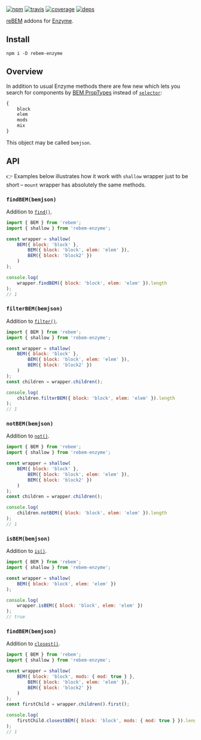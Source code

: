 [![npm](https://img.shields.io/npm/v/rebem-enzyme.svg?style=flat-square)](https://www.npmjs.com/package/rebem-enzyme)
[![travis](http://img.shields.io/travis/rebem/enzyme.svg?style=flat-square)](https://travis-ci.org/rebem/enzyme)
[![coverage](https://img.shields.io/codecov/c/github/rebem/enzyme.svg?style=flat-square)](https://codecov.io/github/rebem/enzyme)
[![deps](https://img.shields.io/gemnasium/rebem/enzyme.svg?style=flat-square)](https://gemnasium.com/rebem/enzyme)

[reBEM](https://github.com/rebem/rebem) addons for [Enzyme](http://airbnb.io/enzyme/).

## Install

```
npm i -D rebem-enzyme
```

## Overview

In addition to usual Enzyme methods there are few new which lets you search for components by [BEM PropTypes](https://github.com/rebem/rebem#bem-proptypes) instead of [`selector`](http://airbnb.io/enzyme/GLOSSARY.html#selector):

```js
{
    block
    elem
    mods
    mix
}
```

This object may be called `bemjson`.

## API

:point_right: Examples below illustrates how it work with `shallow` wrapper just to be short – `mount` wrapper has absolutely the same methods.

### `findBEM(bemjson)`

Addition to [`find()`](http://airbnb.io/enzyme/docs/api/ShallowWrapper/find.html).

```js
import { BEM } from 'rebem';
import { shallow } from 'rebem-enzyme';

const wrapper = shallow(
    BEM({ block: 'block' },
        BEM({ block: 'block', elem: 'elem' }),
        BEM({ block: 'block2' })
    )
);

console.log(
    wrapper.findBEM({ block: 'block', elem: 'elem' }).length
);
// 1
```

### `filterBEM(bemjson)`

Addition to [`filter()`](http://airbnb.io/enzyme/docs/api/ShallowWrapper/filter.html).

```js
import { BEM } from 'rebem';
import { shallow } from 'rebem-enzyme';

const wrapper = shallow(
    BEM({ block: 'block' },
        BEM({ block: 'block', elem: 'elem' }),
        BEM({ block: 'block2' })
    )
);
const children = wrapper.children();

console.log(
    children.filterBEM({ block: 'block', elem: 'elem' }).length
);
// 1
```

### `notBEM(bemjson)`

Addition to [`not()`](http://airbnb.io/enzyme/docs/api/ShallowWrapper/not.html).

```js
import { BEM } from 'rebem';
import { shallow } from 'rebem-enzyme';

const wrapper = shallow(
    BEM({ block: 'block' },
        BEM({ block: 'block', elem: 'elem' }),
        BEM({ block: 'block2' })
    )
);
const children = wrapper.children();

console.log(
    children.notBEM({ block: 'block', elem: 'elem' }).length
);
// 1
```

### `isBEM(bemjson)`

Addition to [`is()`](http://airbnb.io/enzyme/docs/api/ShallowWrapper/is.html).

```js
import { BEM } from 'rebem';
import { shallow } from 'rebem-enzyme';

const wrapper = shallow(
    BEM({ block: 'block', elem: 'elem' })
);

console.log(
    wrapper.isBEM({ block: 'block', elem: 'elem' })
);
// true
```

### `findBEM(bemjson)`

Addition to [`closest()`](http://airbnb.io/enzyme/docs/api/ShallowWrapper/closest.html).

```js
import { BEM } from 'rebem';
import { shallow } from 'rebem-enzyme';

const wrapper = shallow(
    BEM({ block: 'block', mods: { mod: true } },
        BEM({ block: 'block', elem: 'elem' }),
        BEM({ block: 'block2' })
    )
);
const firstChild = wrapper.children().first();

console.log(
    firstChild.closestBEM({ block: 'block', mods: { mod: true } }).length
);
// 1
```
